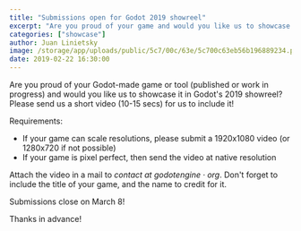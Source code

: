 ```yaml
---
title: "Submissions open for Godot 2019 showreel"
excerpt: "Are you proud of your game and would you like us to showcase it in Godot's 2019 showreel? Please send us a short video (10-15 secs) for us to include it!"
categories: ["showcase"]
author: Juan Linietsky
image: /storage/app/uploads/public/5c7/00c/63e/5c700c63eb56b196889234.png
date: 2019-02-22 16:30:00
---
```


Are you proud of your Godot-made game or tool (published or work in progress) and would you like us to showcase it in Godot's 2019 showreel? Please send us a short video (10-15 secs) for us to include it!

Requirements:

- If your game can scale resolutions, please submit a 1920x1080 video (or 1280x720 if not possible)
- If your game is pixel perfect, then send the video at native resolution

Attach the video in a mail to *contact at godotengine · org*. Don't forget to include the title of your game, and the name to credit for it.

Submissions close on March 8!

Thanks in advance!
